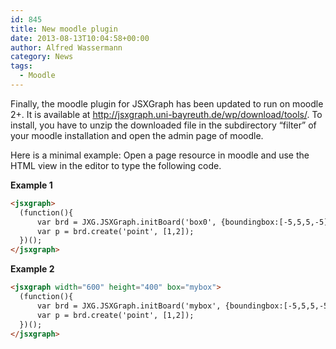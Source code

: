 ```yaml
---
id: 845
title: New moodle plugin
date: 2013-08-13T10:04:58+00:00
author: Alfred Wassermann
category: News
tags:
  - Moodle
---
```

Finally, the moodle plugin for JSXGraph has been updated to run on moodle 2+. It is available at <a href="http://jsxgraph.uni-bayreuth.de/wp/download/tools/" target="_blank">http://jsxgraph.uni-bayreuth.de/wp/download/tools/</a>. To install, you have to unzip the downloaded file in the subdirectory &#8220;filter&#8221; of your moodle installation and open the admin page of moodle.

Here is a minimal example: Open a page resource in moodle and use the HTML view in the editor to type the following code.

**Example 1**
 
```html
<jsxgraph>
  (function(){ 
      var brd = JXG.JSXGraph.initBoard('box0', {boundingbox:[-5,5,5,-5], axis:true});
      var p = brd.create('point', [1,2]);
  })();
</jsxgraph>
```

**Example 2**

```html
<jsxgraph width="600" height="400" box="mybox">
  (function(){ 
      var brd = JXG.JSXGraph.initBoard('mybox', {boundingbox:[-5,5,5,-5], axis:true});
      var p = brd.create('point', [1,2]);
  })();
</jsxgraph>
```